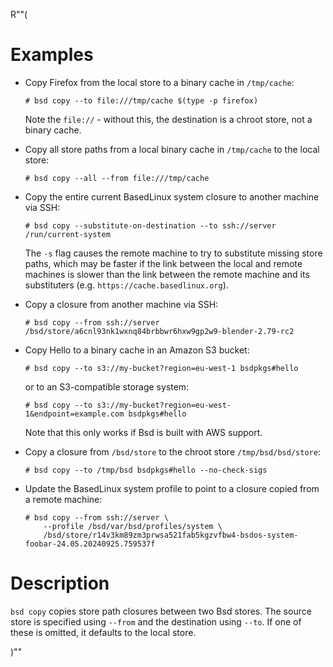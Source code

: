 R""(

# Examples

* Copy Firefox from the local store to a binary cache in `/tmp/cache`:

  ```console
  # bsd copy --to file:///tmp/cache $(type -p firefox)
  ```

  Note the `file://` - without this, the destination is a chroot
  store, not a binary cache.

* Copy all store paths from a local binary cache in `/tmp/cache` to the local store:

  ```console
  # bsd copy --all --from file:///tmp/cache
  ```

* Copy the entire current BasedLinux system closure to another machine via
  SSH:

  ```console
  # bsd copy --substitute-on-destination --to ssh://server /run/current-system
  ```

  The `-s` flag causes the remote machine to try to substitute missing
  store paths, which may be faster if the link between the local and
  remote machines is slower than the link between the remote machine
  and its substituters (e.g. `https://cache.basedlinux.org`).

* Copy a closure from another machine via SSH:

  ```console
  # bsd copy --from ssh://server /bsd/store/a6cnl93nk1wxnq84brbbwr6hxw9gp2w9-blender-2.79-rc2
  ```

* Copy Hello to a binary cache in an Amazon S3 bucket:

  ```console
  # bsd copy --to s3://my-bucket?region=eu-west-1 bsdpkgs#hello
  ```

  or to an S3-compatible storage system:

  ```console
  # bsd copy --to s3://my-bucket?region=eu-west-1&endpoint=example.com bsdpkgs#hello
  ```

  Note that this only works if Bsd is built with AWS support.

* Copy a closure from `/bsd/store` to the chroot store `/tmp/bsd/bsd/store`:

  ```console
  # bsd copy --to /tmp/bsd bsdpkgs#hello --no-check-sigs
  ```

* Update the BasedLinux system profile to point to a closure copied from a
  remote machine:

  ```console
  # bsd copy --from ssh://server \
      --profile /bsd/var/bsd/profiles/system \
      /bsd/store/r14v3km89zm3prwsa521fab5kgzvfbw4-bsdos-system-foobar-24.05.20240925.759537f
  ```

# Description

`bsd copy` copies store path closures between two Bsd stores. The
source store is specified using `--from` and the destination using
`--to`. If one of these is omitted, it defaults to the local store.

)""
